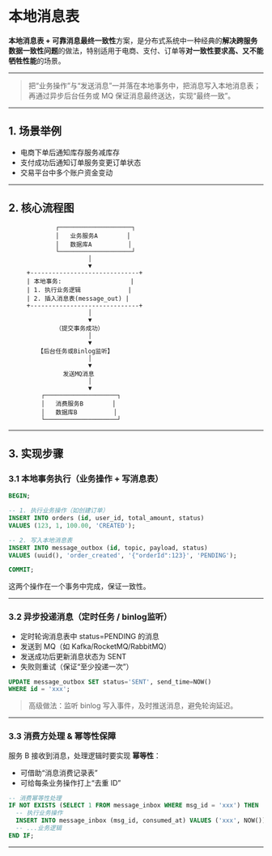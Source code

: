 # 本地消息表

**本地消息表 + 可靠消息最终一致性**方案，是分布式系统中一种经典的**解决跨服务数据一致性问题**的做法，特别适用于电商、支付、订单等**对一致性要求高、又不能牺牲性能**的场景。

---

> 把“业务操作”与“发送消息”一并落在本地事务中，把消息写入本地消息表；再通过异步后台任务或 MQ 保证消息最终送达，实现“最终一致”。

---

## 1. 场景举例

- 电商下单后通知库存服务减库存
- 支付成功后通知订单服务变更订单状态
- 交易平台中多个账户资金变动

---

## 2. 核心流程图

```text
             ┌────────────────────┐
             │   业务服务A        │
             │   数据库A          │
             └────────────────────┘
                      │
                      ▼
     +------------------------------+
     | 本地事务:                   |
     | 1. 执行业务逻辑             |
     | 2. 插入消息表(message_out) |
     +------------------------------+
                      │
                      ▼
             （提交事务成功）
                      │
                      ▼
        【后台任务或Binlog监听】
                      │
                      ▼
               发送MQ消息
                      │
                      ▼
         ┌────────────────────┐
         │   消费服务B        │
         │   数据库B          │
         └────────────────────┘
```

---

## 3. 实现步骤

### 3.1 本地事务执行（业务操作 + 写消息表）

```sql
BEGIN;

-- 1. 执行业务操作（如创建订单）
INSERT INTO orders (id, user_id, total_amount, status)
VALUES (123, 1, 100.00, 'CREATED');

-- 2. 写入本地消息表
INSERT INTO message_outbox (id, topic, payload, status)
VALUES (uuid(), 'order_created', '{"orderId":123}', 'PENDING');

COMMIT;
```

这两个操作在一个事务中完成，保证一致性。

---

### 3.2 异步投递消息（定时任务 / binlog监听）

- 定时轮询消息表中 status=PENDING 的消息
- 发送到 MQ（如 Kafka/RocketMQ/RabbitMQ）
- 发送成功后更新消息状态为 SENT
- 失败则重试（保证“至少投递一次”）

```sql
UPDATE message_outbox SET status='SENT', send_time=NOW()
WHERE id = 'xxx';
```

> 高级做法：监听 binlog 写入事件，及时推送消息，避免轮询延迟。

---

### 3.3 消费方处理 & 幂等性保障

服务 B 接收到消息，处理逻辑时要实现 **幂等性**：

- 可借助“消息消费记录表”
- 可给每条业务操作打上“去重 ID”

```sql
-- 消费幂等性处理
IF NOT EXISTS (SELECT 1 FROM message_inbox WHERE msg_id = 'xxx') THEN
  -- 执行业务操作
  INSERT INTO message_inbox (msg_id, consumed_at) VALUES ('xxx', NOW());
  -- ...业务逻辑
END IF;
```

---
